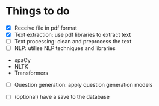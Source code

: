 # Things to do

- [x] Receive file in pdf format
- [x] Text extraction: use pdf libraries to extract text
- [ ] Text processing: clean and preprocess the text
- [ ] NLP: utilise NLP techniques and libraries
 - spaCy
 - NLTK
 - Transformers
- [ ] Question generation: apply question generation models
- [ ] (optional) have a save to the database
 

